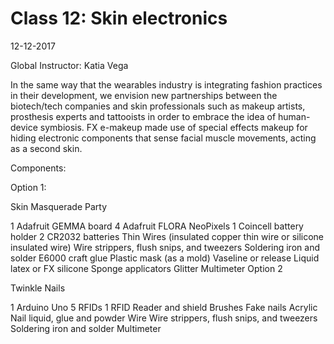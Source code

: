 # Class 12:  Skin electronics

12-12-2017

Global Instructor: Katia Vega

In the same way that the wearables industry is integrating fashion practices in their development, we envision new partnerships between the biotech/tech companies and skin professionals such as makeup artists, prosthesis experts and tattooists in order to embrace the idea of human-device symbiosis. FX e-makeup made use of special effects makeup for hiding electronic components that sense facial muscle movements, acting as a second skin.

Components:

Option 1:

Skin Masquerade Party

1 Adafruit GEMMA board
4 Adafruit FLORA NeoPixels
1 Coincell battery holder
2 CR2032 batteries
Thin Wires (insulated copper thin wire or silicone
insulated wire)
Wire strippers, flush snips, and tweezers
Soldering iron and solder
E6000 craft glue
Plastic mask (as a mold)
Vaseline or release
Liquid latex or FX silicone
Sponge applicators
Glitter
Multimeter
Option 2

Twinkle Nails

1 Arduino Uno
5 RFIDs
1 RFID Reader and shield
Brushes
Fake nails
Acrylic Nail liquid, glue and powder
Wire
Wire strippers, flush snips, and tweezers
Soldering iron and solder
Multimeter




